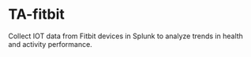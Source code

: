 # TA-fitbit
Collect IOT data from Fitbit devices in Splunk to analyze trends in health and activity performance.
